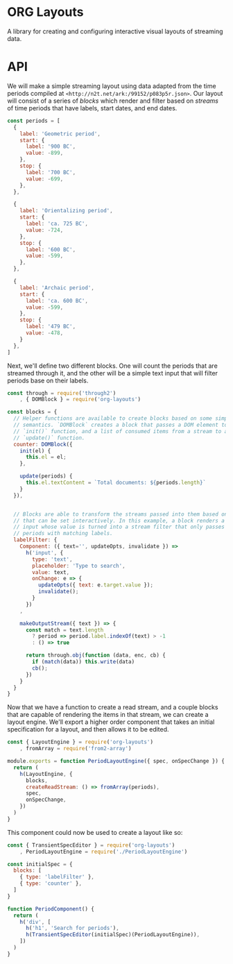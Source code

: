 # ORG Layouts

A library for creating and configuring interactive visual layouts of streaming data.

# API

We will make a simple streaming layout using data adapted from the time periods compiled at `<http://n2t.net/ark:/99152/p083p5r.json>`. Our layout will consist of a series of *blocks* which render and filter based on *streams* of time periods that have labels, start dates, and end dates.

```js
const periods = [
  {
    label: 'Geometric period',
    start: {
      label: '900 BC',
      value: -899,
    },
    stop: {
      label: '700 BC',
      value: -699,
    },
  },

  {
    label: 'Orientalizing period',
    start: {
      label: 'ca. 725 BC',
      value: -724,
    },
    stop: {
      label: '600 BC',
      value: -599,
    },
  },

  {
    label: 'Archaic period',
    start: {
      label: 'ca. 600 BC',
      value: -599,
    },
    stop: {
      label: '479 BC',
      value: -478,
    }
  },
]
```

Next, we'll define two different blocks. One will count the periods that are streamed through it, and the other will be a simple text input that will filter periods base on their labels.

```js
const through = require('through2')
    , { DOMBlock } = require('org-layouts')

const blocks = {
  // Helper functions are available to create blocks based on some simple
  // semantics. `DOMBlock` creates a block that passes a DOM element to an
  // `init()` function, and a list of consumed items from a stream to an
  // `update()` function.
  counter: DOMBlock({
    init(el) {
      this.el = el;
    },

    update(periods) {
      this.el.textContent = `Total documents: ${periods.length}`
    }
  }),


  // Blocks are able to transform the streams passed into them based on options
  // that can be set interactively. In this example, a block renders a text
  // input whose value is turned into a stream filter that only passes through
  // periods with matching labels.
  labelFilter: {
    Component: ({ text='', updateOpts, invalidate }) =>
      h('input', {
        type: 'text',
        placeholder: 'Type to search',
        value: text,
        onChange: e => {
          updateOpts({ text: e.target.value });
          invalidate();
        }
      })
    ,

    makeOutputStream({ text }) => {
      const match = text.length
        ? period => period.label.indexOf(text) > -1
        : () => true

      return through.obj(function (data, enc, cb) {
        if (match(data)) this.write(data)
        cb();
      })
    }
  }
}
```

Now that we have a function to create a read stream, and a couple blocks that are capable of rendering the items in that stream, we can create a layout engine. We'll export a higher order component that takes an initial specification for a layout, and then allows it to be edited.

```js
const { LayoutEngine } = require('org-layouts')
    , fromArray = require('from2-array')

module.exports = function PeriodLayoutEngine({ spec, onSpecChange }) {
  return (
    h(LayoutEngine, {
      blocks,
      createReadStream: () => fromArray(periods),
      spec,
      onSpecChange,
    })
  )
}
```

This component could now be used to create a layout like so:

```js
const { TransientSpecEditor } = require('org-layouts')
    , PeriodLayoutEngine = require('./PeriodLayoutEngine')

const initialSpec = {
  blocks: [
    { type: 'labelFilter' },
    { type: 'counter' },
  ]
}

function PeriodComponent() {
  return (
    h('div', [
      h('h1', 'Search for periods'),
      h(TransientSpecEditor(initialSpec)(PeriodLayoutEngine)),
    ])
  )
}
```
